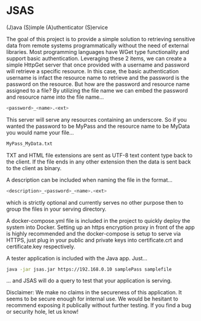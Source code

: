 # JSAS
 (J)ava (S)imple (A)uthenticator (S)ervice
 
 The goal of this project is to provide a simple solution to retrieving sensitive data from remote systems programmatically without the need of external libraries. Most programming languages have WGet type functionality and support basic authentication. Leveraging these 2 items, we can create a simple HttpGet server that once provided with a username and password will retrieve a specific resource. In this case, the basic authentication username is infact the resource name to retrieve and the password is the password on the resource. But how are the password and resource name assigned to a file? By utilizing the file name we can embed the password and resource name into the file name...
```sh
<password>_<name>.<ext>
```
 
 This server will serve any resources containing an underscore. So if you wanted the password to be MyPass and the resource name to be MyData you would name your file...
```sh
MyPass_MyData.txt
```
 
 TXT and HTML file extensions are sent as UTF-8 text content type back to the client. If the file ends in any other extension then the data is sent back to the client as binary.
 
 A description can be included when naming the file in the format...
```sh
<description>_<password>_<name>.<ext>
```
 which is strictly optional and currently serves no other purpose then to group the files in your serving directory.
 
 A docker-compose.yml file is included in the project to quickly deploy the system into Docker. Setting up an https encryption proxy in front of the app is highly recommended and the docker-compose is setup to serve via HTTPS, just plug in your public and private keys into certificate.crt and certificate.key respectively.
 
 A tester application is included with the Java app. Just...
```sh
java -jar jsas.jar https://192.168.0.10 samplePass samplefile
```
... and JSAS will do a query to test that your application is serving. 
 
 Disclaimer: We make no claims in the secureness of this application. It seems to be secure enough for internal use. We would be hesitant to recommend exposing it publically without further testing. If you find a bug or security hole, let us know!
 
